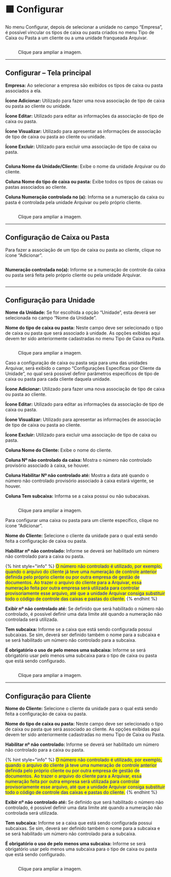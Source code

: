 # 🟩 Configurar

No menu Configurar, depois de selecionar a unidade no campo “Empresa”, é possível vincular os tipos de caixa ou pasta criados no menu Tipo de Caixa ou Pasta a um cliente ou a uma unidade franqueada Arquivar. &#x20;

<figure><img src="../.gitbook/assets/caixa3.png" alt=""><figcaption><p>Clique para ampliar a imagem.</p></figcaption></figure>

***

## Configurar – Tela principal&#x20;

**Empresa:** Ao selecionar a empresa são exibidos os tipos de caixa ou pasta associados a ela.&#x20;

**Ícone Adicionar:** Utilizado para fazer uma nova associação de tipo de caixa ou pasta ao cliente ou unidade.&#x20;

**Ícone Editar:** Utilizado para editar as informações da associação de tipo de caixa ou pasta.&#x20;

**Ícone Visualizar:** Utilizado para apresentar as informações de associação de tipo de caixa ou pasta ao cliente ou unidade. &#x20;

**Ícone Excluir:** Utilizado para excluir uma associação de tipo de caixa ou pasta.&#x20;

<figure><img src="../.gitbook/assets/caixa04.png" alt=""><figcaption></figcaption></figure>

**Coluna Nome da Unidade/Cliente:** Exibe o nome da unidade Arquivar ou do cliente. &#x20;

**Coluna Nome do tipo de caixa ou pasta:** Exibe todos os tipos de caixas ou pastas associados ao cliente.&#x20;

**Coluna Numeração controlada no (a):** Informa se a numeração da caixa ou pasta é controlada pela unidade Arquivar ou pelo próprio cliente.&#x20;

<figure><img src="../.gitbook/assets/caixa05.png" alt=""><figcaption><p>Clique para ampliar a imagem.</p></figcaption></figure>

***

## Configuração de Caixa ou Pasta&#x20;

Para fazer a associação de um tipo de caixa ou pasta ao cliente, clique no ícone “Adicionar”.&#x20;

<figure><img src="../.gitbook/assets/caixa06.png" alt=""><figcaption></figcaption></figure>

**Numeração controlada no(a):** Informe se a numeração de controle da caixa ou pasta será feita pelo próprio cliente ou pela unidade Arquivar. &#x20;

<figure><img src="../.gitbook/assets/caixa07.png" alt=""><figcaption></figcaption></figure>

***

## Configuração para Unidade&#x20;

**Nome da Unidade:** Se for escolhida a opção “Unidade”, esta deverá ser selecionada no campo “Nome da Unidade”. &#x20;

**Nome do tipo de caixa ou pasta:** Neste campo deve ser selecionado o tipo de caixa ou pasta que será associado à unidade. As opções exibidas aqui devem ter sido anteriormente cadastradas no menu Tipo de Caixa ou Pasta.&#x20;

<figure><img src="../.gitbook/assets/caixa08.png" alt=""><figcaption><p>Clique para ampliar a imagem.</p></figcaption></figure>

Caso a configuração de caixa ou pasta seja para uma das unidades Arquivar, será exibido o campo “Configurações Específicas por Cliente da Unidade”, no qual será possível definir parâmetros específicos de tipo de caixa ou pasta para cada cliente daquela unidade.&#x20;

**Ícone Adicionar:** Utilizado para fazer uma nova associação de tipo de caixa ou pasta ao cliente.&#x20;

**Ícone Editar:** Utilizado para editar as informações da associação de tipo de caixa ou pasta.&#x20;

**Ícone Visualizar:** Utilizado para apresentar as informações de associação de tipo de caixa ou pasta ao cliente. &#x20;

**Ícone Excluir:** Utilizado para excluir uma associação de tipo de caixa ou pasta.&#x20;

**Coluna Nome do Cliente:** Exibe o nome do cliente.&#x20;

**Coluna Nº não controlado da caixa:** Mostra o número não controlado provisório associado à caixa, se houver.&#x20;

**Coluna Habilitar Nº não controlado até:** Mostra a data até quando o número não controlado provisório associado à caixa estará vigente, se houver.&#x20;

**Coluna Tem subcaixa:** Informa se a caixa possui ou não subacaixas.&#x20;

<figure><img src="../.gitbook/assets/caixa10.png" alt=""><figcaption><p>Clique para ampliar a imagem.</p></figcaption></figure>

Para configurar uma caixa ou pasta para um cliente específico, clique no ícone “Adicionar”.&#x20;

**Nome do Cliente:** Selecione o cliente da unidade para o qual está sendo feita a configuração de caixa ou pasta.&#x20;

**Habilitar nº não controlado:** Informe se deverá ser habilitado um número não controlado para a caixa ou pasta. &#x20;

{% hint style="info" %}
<mark style="color:blue;">O número não controlado é utilizado, por exemplo, quando o arquivo do cliente já teve uma numeração de controle anterior definida pelo próprio cliente ou por outra empresa de gestão de documentos. Ao trazer o arquivo do cliente para a Arquivar, essa numeração feita por outra empresa será utilizada para controlar provisoriamente esse arquivo, até que a unidade Arquivar consiga substituir todo o código de controle das caixas e pastas do cliente.</mark>
{% endhint %}

**Exibir nº não controlado até:** Se definido que será habilitado o número não controlado, é possível definir uma data limite até quando a numeração não controlada será utilizada.&#x20;

**Tem subcaixa:** Informe se a caixa que está sendo configurada possui subcaixas. Se sim, deverá ser definido também o nome para a subcaixa e se será habilitado um número não controlado para a subcaixa.&#x20;

**É obrigatório o uso de pelo menos uma subcaixa:** Informe se será obrigatório usar pelo menos uma subcaixa para o tipo de caixa ou pasta que está sendo configurado.&#x20;

<figure><img src="../.gitbook/assets/caixa09.png" alt=""><figcaption><p>Clique para ampliar a imagem.</p></figcaption></figure>

***

## Configuração para Cliente&#x20;

**Nome do Cliente:** Selecione o cliente da unidade para o qual está sendo feita a configuração de caixa ou pasta.&#x20;

**Nome do tipo de caixa ou pasta:** Neste campo deve ser selecionado o tipo de caixa ou pasta que será associado ao cliente. As opções exibidas aqui devem ter sido anteriormente cadastradas no menu Tipo de Caixa ou Pasta.&#x20;

**Habilitar nº não controlado:** Informe se deverá ser habilitado um número não controlado para a caixa ou pasta. &#x20;

{% hint style="info" %}
<mark style="color:blue;">O número não controlado é utilizado, por exemplo, quando o arquivo do cliente já teve uma numeração de controle anterior definida pelo próprio cliente ou por outra empresa de gestão de documentos. Ao trazer o arquivo do cliente para a Arquivar, essa numeração feita por outra empresa será utilizada para controlar provisoriamente esse arquivo, até que a unidade Arquivar consiga substituir todo o código de controle das caixas e pastas do cliente.</mark>
{% endhint %}

**Exibir nº não controlado até:** Se definido que será habilitado o número não controlado, é possível definir uma data limite até quando a numeração não controlada será utilizada.&#x20;

**Tem subcaixa:** Informe se a caixa que está sendo configurada possui subcaixas. Se sim, deverá ser definido também o nome para a subcaixa e se será habilitado um número não controlado para a subcaixa.&#x20;

**É obrigatório o uso de pelo menos uma subcaixa:** Informe se será obrigatório usar pelo menos uma subcaixa para o tipo de caixa ou pasta que está sendo configurado.&#x20;

<figure><img src="../.gitbook/assets/caixa11.png" alt=""><figcaption><p>Clique para ampliar a imagem.</p></figcaption></figure>
